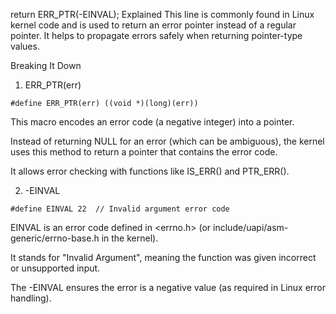 return ERR_PTR(-EINVAL); Explained
This line is commonly found in Linux kernel code and is used to return an error pointer instead of a regular pointer. It helps to propagate errors safely when returning pointer-type values.

Breaking It Down
1. ERR_PTR(err)

```
#define ERR_PTR(err) ((void *)(long)(err))
```
This macro encodes an error code (a negative integer) into a pointer.

Instead of returning NULL for an error (which can be ambiguous), the kernel uses this method to return a pointer that contains the error code.

It allows error checking with functions like IS_ERR() and PTR_ERR().

2. -EINVAL
```
#define EINVAL 22  // Invalid argument error code
```
EINVAL is an error code defined in <errno.h> (or include/uapi/asm-generic/errno-base.h in the kernel).

It stands for "Invalid Argument", meaning the function was given incorrect or unsupported input.

The -EINVAL ensures the error is a negative value (as required in Linux error handling).
